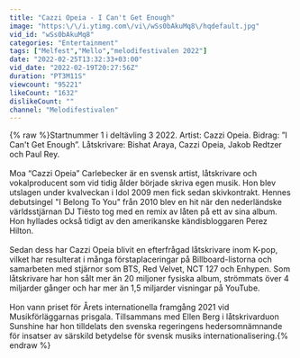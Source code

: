 ```yaml
---
title: "Cazzi Opeia - I Can't Get Enough"
image: "https:\/\/i.ytimg.com\/vi\/wSs0bAkuMq8\/hqdefault.jpg"
vid_id: "wSs0bAkuMq8"
categories: "Entertainment"
tags: ["Melfest","Mello","melodifestivalen 2022"]
date: "2022-02-25T13:32:33+03:00"
vid_date: "2022-02-19T20:27:56Z"
duration: "PT3M11S"
viewcount: "95221"
likeCount: "1632"
dislikeCount: ""
channel: "Melodifestivalen"
---
```

{% raw %}Startnummer 1 i deltävling 3 2022. Artist: Cazzi Opeia. Bidrag: ”I Can't Get Enough”. Låtskrivare: Bishat Araya, Cazzi Opeia, Jakob Redtzer och Paul Rey.<br /><br />Moa “Cazzi Opeia” Carlebecker är en svensk artist, låtskrivare och vokalproducent som vid tidig ålder började skriva egen musik. Hon blev utslagen under kvalveckan i Idol 2009 men fick sedan skivkontrakt. Hennes debutsingel &quot;I Belong To You&quot; från 2010 blev en hit när den nederländske världsstjärnan DJ Tiësto tog med en remix av låten på ett av sina album. Hon hyllades också tidigt av den amerikanske kändisbloggaren Perez Hilton.<br /><br />Sedan dess har Cazzi Opeia blivit en efterfrågad låtskrivare inom K-pop, vilket har resulterat i många förstaplaceringar på Billboard-listorna och samarbeten med stjärnor som BTS, Red Velvet, NCT 127 och Enhypen. Som låtskrivare har hon sålt mer än 20 miljoner fysiska album, strömmats över 4 miljarder gånger och har mer än 1,5 miljarder visningar på YouTube.<br /><br />Hon vann priset för Årets internationella framgång 2021 vid Musikförläggarnas prisgala. Tillsammans med Ellen Berg i låtskrivarduon Sunshine har hon tilldelats den svenska regeringens hedersomnämnande för insatser av särskild betydelse för svensk musiks internationalisering.{% endraw %}
